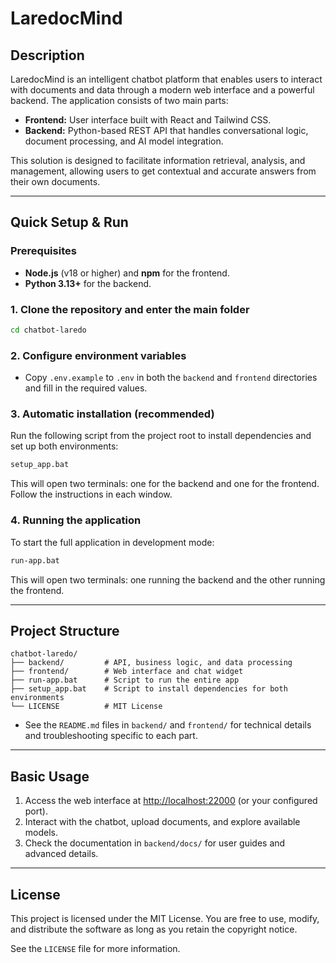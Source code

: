 # LaredocMind

## Description
LaredocMind is an intelligent chatbot platform that enables users to interact with documents and data through a modern web interface and a powerful backend. The application consists of two main parts:
- **Frontend:** User interface built with React and Tailwind CSS.
- **Backend:** Python-based REST API that handles conversational logic, document processing, and AI model integration.

This solution is designed to facilitate information retrieval, analysis, and management, allowing users to get contextual and accurate answers from their own documents.

---

## Quick Setup & Run

### Prerequisites
- **Node.js** (v18 or higher) and **npm** for the frontend.
- **Python 3.13+** for the backend.

### 1. Clone the repository and enter the main folder
```sh
cd chatbot-laredo
```

### 2. Configure environment variables
- Copy `.env.example` to `.env` in both the `backend` and `frontend` directories and fill in the required values.

### 3. Automatic installation (recommended)
Run the following script from the project root to install dependencies and set up both environments:
```sh
setup_app.bat
```
This will open two terminals: one for the backend and one for the frontend. Follow the instructions in each window.

### 4. Running the application
To start the full application in development mode:
```sh
run-app.bat
```
This will open two terminals: one running the backend and the other running the frontend.

---

## Project Structure
```
chatbot-laredo/
├── backend/         # API, business logic, and data processing
├── frontend/        # Web interface and chat widget
├── run-app.bat      # Script to run the entire app
├── setup_app.bat    # Script to install dependencies for both environments
└── LICENSE          # MIT License
```

- See the `README.md` files in `backend/` and `frontend/` for technical details and troubleshooting specific to each part.

---

## Basic Usage
1. Access the web interface at [http://localhost:22000](http://localhost:22000) (or your configured port).
2. Interact with the chatbot, upload documents, and explore available models.
3. Check the documentation in `backend/docs/` for user guides and advanced details.

---

## License
This project is licensed under the MIT License. You are free to use, modify, and distribute the software as long as you retain the copyright notice.

See the `LICENSE` file for more information.
